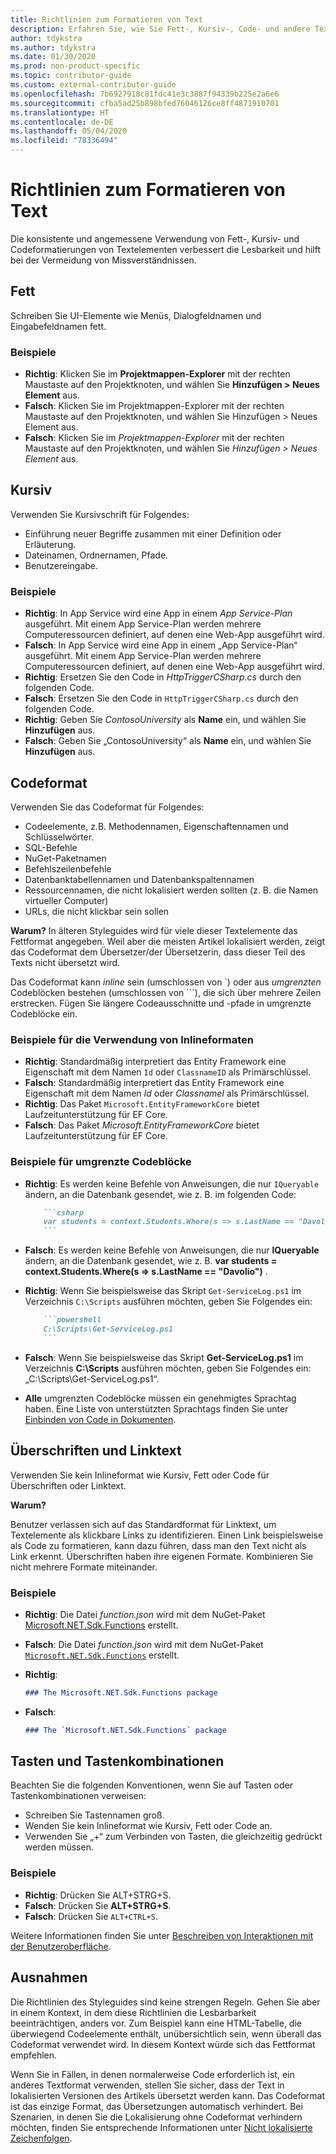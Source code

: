 ```yaml
---
title: Richtlinien zum Formatieren von Text
description: Erfahren Sie, wie Sie Fett-, Kursiv-, Code- und andere Textformate in Artikeln für docs.microsoft.com verwenden können.
author: tdykstra
ms.author: tdykstra
ms.date: 01/30/2020
ms.prod: non-product-specific
ms.topic: contributor-guide
ms.custom: external-contributor-guide
ms.openlocfilehash: 7b6927918c81fdc41e3c3887f94339b225e2a6e6
ms.sourcegitcommit: cfba5ad25b898bfed76046126ce8ff4871910701
ms.translationtype: HT
ms.contentlocale: de-DE
ms.lasthandoff: 05/04/2020
ms.locfileid: "78336494"
---
```

# <a name="text-formatting-guidelines"></a>Richtlinien zum Formatieren von Text

Die konsistente und angemessene Verwendung von Fett-, Kursiv- und Codeformatierungen von Textelementen verbessert die Lesbarkeit und hilft bei der Vermeidung von Missverständnissen.

## <a name="bold"></a>Fett

Schreiben Sie UI-Elemente wie Menüs, Dialogfeldnamen und Eingabefeldnamen fett.

### <a name="examples"></a>Beispiele

* **Richtig**: Klicken Sie im **Projektmappen-Explorer** mit der rechten Maustaste auf den Projektknoten, und wählen Sie **Hinzufügen > Neues Element** aus.
* **Falsch**: Klicken Sie im Projektmappen-Explorer mit der rechten Maustaste auf den Projektknoten, und wählen Sie Hinzufügen > Neues Element aus.
* **Falsch**: Klicken Sie im *Projektmappen-Explorer* mit der rechten Maustaste auf den Projektknoten, und wählen Sie *Hinzufügen > Neues Element* aus.

## <a name="italics"></a>Kursiv

Verwenden Sie Kursivschrift für Folgendes:

* Einführung neuer Begriffe zusammen mit einer Definition oder Erläuterung.
* Dateinamen, Ordnernamen, Pfade.
* Benutzereingabe.

### <a name="examples"></a>Beispiele

* **Richtig**: In App Service wird eine App in einem *App Service-Plan* ausgeführt. Mit einem App Service-Plan werden mehrere Computeressourcen definiert, auf denen eine Web-App ausgeführt wird.
* **Falsch**: In App Service wird eine App in einem „App Service-Plan“ ausgeführt. Mit einem App Service-Plan werden mehrere Computeressourcen definiert, auf denen eine Web-App ausgeführt wird.
* **Richtig**: Ersetzen Sie den Code in *HttpTriggerCSharp.cs* durch den folgenden Code.
* **Falsch**: Ersetzen Sie den Code in `HttpTriggerCSharp.cs` durch den folgenden Code.
* **Richtig**: Geben Sie *ContosoUniversity* als **Name** ein, und wählen Sie **Hinzufügen** aus.
* **Falsch**: Geben Sie „ContosoUniversity“ als **Name** ein, und wählen Sie **Hinzufügen** aus.

## <a name="code-style"></a>Codeformat

Verwenden Sie das Codeformat für Folgendes:

* Codeelemente, z.B. Methodennamen, Eigenschaftennamen und Schlüsselwörter.
* SQL-Befehle
* NuGet-Paketnamen
* Befehlszeilenbefehle
* Datenbanktabellennamen und Datenbankspaltennamen
* Ressourcennamen, die nicht lokalisiert werden sollten (z. B. die Namen virtueller Computer)
* URLs, die nicht klickbar sein sollen

**Warum?** In älteren Styleguides wird für viele dieser Textelemente das Fettformat angegeben. Weil aber die meisten Artikel lokalisiert werden, zeigt das Codeformat dem Übersetzer/der Übersetzerin, dass dieser Teil des Texts nicht übersetzt wird.

Das Codeformat kann *inline* sein (umschlossen von \`) oder aus *umgrenzten* Codeblöcken bestehen (umschlossen von \`\`\`), die sich über mehrere Zeilen erstrecken. Fügen Sie längere Codeausschnitte und -pfade in umgrenzte Codeblöcke ein.

### <a name="examples-using-inline-styles"></a>Beispiele für die Verwendung von Inlineformaten

* **Richtig**: Standardmäßig interpretiert das Entity Framework eine Eigenschaft mit dem Namen `Id` oder `ClassnameID` als Primärschlüssel.
* **Falsch**: Standardmäßig interpretiert das Entity Framework eine Eigenschaft mit dem Namen *Id* oder *ClassnameI* als Primärschlüssel.
* **Richtig**: Das Paket `Microsoft.EntityFrameworkCore` bietet Laufzeitunterstützung für EF Core.
* **Falsch**: Das Paket *Microsoft.EntityFrameworkCore* bietet Laufzeitunterstützung für EF Core.

### <a name="examples-of-fenced-code-blocks"></a>Beispiele für umgrenzte Codeblöcke

* **Richtig**: Es werden keine Befehle von Anweisungen, die nur `IQueryable` ändern, an die Datenbank gesendet, wie z. B. im folgenden Code:

  ```markdown
      ```csharp
      var students = context.Students.Where(s => s.LastName == "Davolio")
      ```
  ```

* **Falsch**: Es werden keine Befehle von Anweisungen, die nur **lQueryable** ändern, an die Datenbank gesendet, wie z. B. **var students = context.Students.Where(s => s.LastName == "Davolio")** .

* **Richtig**: Wenn Sie beispielsweise das Skript `Get-ServiceLog.ps1` im Verzeichnis `C:\Scripts` ausführen möchten, geben Sie Folgendes ein:

  ```markdown
      ```powershell
      C:\Scripts\Get-ServiceLog.ps1
      ```
  ```

* **Falsch**: Wenn Sie beispielsweise das Skript **Get-ServiceLog.ps1** im Verzeichnis **C:\Scripts** ausführen möchten, geben Sie Folgendes ein: „C:\Scripts\Get-ServiceLog.ps1“.

* **Alle** umgrenzten Codeblöcke müssen ein genehmigtes Sprachtag haben. Eine Liste von unterstützten Sprachtags finden Sie unter [Einbinden von Code in Dokumenten](./code-in-docs.md#supported-languages).

## <a name="headings-and-link-text"></a>Überschriften und Linktext

Verwenden Sie kein Inlineformat wie Kursiv, Fett oder Code für Überschriften oder Linktext.

**Warum?**

Benutzer verlassen sich auf das Standardformat für Linktext, um Textelemente als klickbare Links zu identifizieren. Einen Link beispielsweise als Code zu formatieren, kann dazu führen, dass man den Text nicht als Link erkennt. Überschriften haben ihre eigenen Formate. Kombinieren Sie nicht mehrere Formate miteinander.

### <a name="examples"></a>Beispiele

* **Richtig**: Die Datei *function.json* wird mit dem NuGet-Paket [Microsoft.NET.Sdk.Functions](http://www.nuget.org/packages/Microsoft.NET.Sdk.Functions) erstellt.
* **Falsch**: Die Datei *function.json* wird mit dem NuGet-Paket [`Microsoft.NET.Sdk.Functions`](http://www.nuget.org/packages/Microsoft.NET.Sdk.Functions) erstellt.

* **Richtig**:

  ```markdown
  ### The Microsoft.NET.Sdk.Functions package
  ```

* **Falsch**:

  ```markdown
  ### The `Microsoft.NET.Sdk.Functions` package
  ```

## <a name="keys-and-keyboard-shortcuts"></a>Tasten und Tastenkombinationen

Beachten Sie die folgenden Konventionen, wenn Sie auf Tasten oder Tastenkombinationen verweisen:

* Schreiben Sie Tastennamen groß.
* Wenden Sie kein Inlineformat wie Kursiv, Fett oder Code an.
* Verwenden Sie „+“ zum Verbinden von Tasten, die gleichzeitig gedrückt werden müssen.

### <a name="examples"></a>Beispiele

* **Richtig**: Drücken Sie ALT+STRG+S.
* **Falsch**: Drücken Sie **ALT+STRG+S**.
* **Falsch**: Drücken Sie `ALT+CTRL+S`.

Weitere Informationen finden Sie unter [Beschreiben von Interaktionen mit der Benutzeroberfläche](https://styleguides.azurewebsites.net/StyleGuide/Read?id=2700&topicid=26472).

## <a name="exceptions"></a>Ausnahmen

Die Richtlinien des Styleguides sind keine strengen Regeln. Gehen Sie aber in einem Kontext, in dem diese Richtlinien die Lesbarbarkeit beeinträchtigen, anders vor. Zum Beispiel kann eine HTML-Tabelle, die überwiegend Codeelemente enthält, unübersichtlich sein, wenn überall das Codeformat verwendet wird. In diesem Kontext würde sich das Fettformat empfehlen.

Wenn Sie in Fällen, in denen normalerweise Code erforderlich ist, ein anderes Textformat verwenden, stellen Sie sicher, dass der Text in lokalisierten Versionen des Artikels übersetzt werden kann. Das Codeformat ist das einzige Format, das Übersetzungen automatisch verhindert. Bei Szenarien, in denen Sie die Lokalisierung ohne Codeformat verhindern möchten, finden Sie entsprechende Informationen unter [Nicht lokalisierte Zeichenfolgen](markdown-reference.md#non-localized-strings).
